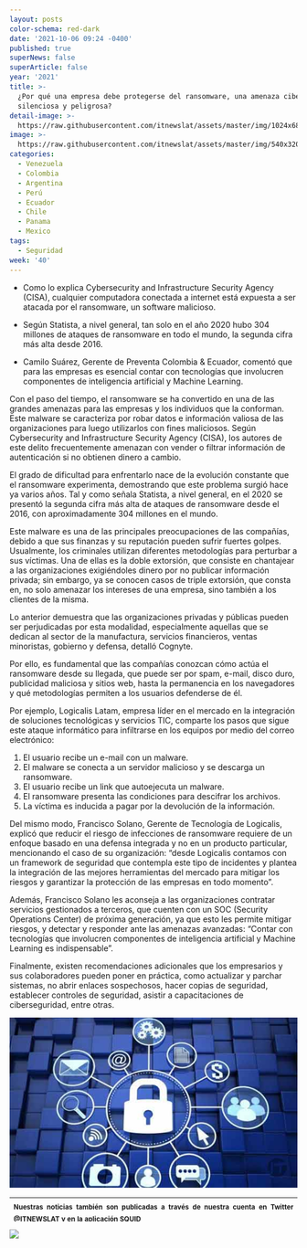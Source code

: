```yaml
---
layout: posts
color-schema: red-dark
date: '2021-10-06 09:24 -0400'
published: true
superNews: false
superArticle: false
year: '2021'
title: >-
  ¿Por qué una empresa debe protegerse del ransomware, una amenaza cibernética
  silenciosa y peligrosa?
detail-image: >-
  https://raw.githubusercontent.com/itnewslat/assets/master/img/1024x680/Seguridad-g.jpg
image: >-
  https://raw.githubusercontent.com/itnewslat/assets/master/img/540x320/Seguridad-p.jpg
categories:
  - Venezuela
  - Colombia
  - Argentina
  - Perú
  - Ecuador
  - Chile
  - Panama
  - Mexico
tags:
  - Seguridad
week: '40'
---
```

- Como lo explica Cybersecurity and Infrastructure Security Agency (CISA), cualquier computadora conectada a internet está expuesta a ser atacada por el ransomware, un software malicioso.

- Según Statista, a nivel general, tan solo en el año 2020 hubo 304 millones de ataques de ransomware en todo el mundo, la segunda cifra más alta desde 2016. 

- Camilo Suárez, Gerente de Preventa Colombia & Ecuador, comentó que para las empresas es esencial contar con tecnologías que involucren componentes de inteligencia artificial y Machine Learning.

Con el paso del tiempo, el ransomware se ha convertido en una de las grandes amenazas para las empresas y los individuos que la conforman. Este malware se caracteriza por robar datos e información valiosa de las organizaciones para luego utilizarlos con fines maliciosos. Según Cybersecurity and Infrastructure Security Agency (CISA), los autores de este delito frecuentemente amenazan con vender o filtrar información de autenticación si no obtienen dinero a cambio. 

El grado de dificultad para enfrentarlo nace de la evolución constante que el ransomware experimenta, demostrando que este problema surgió hace ya varios años. Tal y como señala Statista, a nivel general, en el 2020 se presentó la segunda cifra más alta de ataques de ransomware desde el 2016, con aproximadamente 304 millones en el mundo. 

Este malware es una de las principales preocupaciones de las compañías, debido a que sus finanzas y su reputación pueden sufrir fuertes golpes. Usualmente, los criminales utilizan diferentes metodologías para perturbar a sus víctimas. Una de ellas es la doble extorsión, que consiste en chantajear a las organizaciones exigiéndoles dinero por no publicar información privada; sin embargo, ya se conocen casos de triple extorsión, que consta en, no solo amenazar los intereses de una empresa, sino también a los clientes de la misma.

Lo anterior demuestra que las organizaciones privadas y públicas pueden ser perjudicadas por esta modalidad, especialmente aquellas que se dedican al sector de la manufactura, servicios financieros, ventas minoristas, gobierno y defensa, detalló Cognyte.

Por ello, es fundamental que las compañías conozcan cómo actúa el ransomware desde su llegada, que puede ser por spam, e-mail, disco duro, publicidad maliciosa y sitios web, hasta la permanencia en los navegadores y qué metodologías permiten a los usuarios defenderse de él. 

Por ejemplo, Logicalis Latam, empresa líder en el mercado en la integración de soluciones tecnológicas y servicios TIC, comparte los pasos que sigue este ataque informático para infiltrarse en los equipos por medio del correo electrónico: 

1.	El usuario recibe un e-mail con un malware. 
2.	El malware se conecta a un servidor malicioso y se descarga un ransomware. 
3.	El usuario recibe un link que autoejecuta un malware.
4.	El ransomware presenta las condiciones para descifrar los archivos. 
5.	La víctima es inducida a pagar por la devolución de la información. 
 
Del mismo modo, Francisco Solano, Gerente de Tecnología de Logicalis, explicó que reducir el riesgo de infecciones de ransomware requiere de un enfoque basado en una defensa integrada y no en un producto particular, mencionando el caso de su organización: “desde Logicalis contamos con un framework de seguridad que contempla este tipo de incidentes y plantea la integración de las mejores herramientas del mercado para mitigar los riesgos y garantizar la protección de las empresas en todo momento”. 

Además, Francisco Solano les aconseja a las organizaciones contratar servicios gestionados a terceros, que cuenten con un SOC (Security Operations Center) de próxima generación, ya que esto les permite mitigar riesgos, y detectar y responder ante las amenazas avanzadas: “Contar con tecnologías que involucren componentes de inteligencia artificial y Machine Learning es indispensable”.

Finalmente, existen recomendaciones adicionales que los empresarios y sus colaboradores pueden poner en práctica, como actualizar y parchar sistemas, no abrir enlaces sospechosos, hacer copias de seguridad, establecer controles de seguridad, asistir a capacitaciones de ciberseguridad, entre otras. 

![](https://raw.githubusercontent.com/itnewslat/assets/master/img/540x320/Seguridad-p.jpg)

<table style="height: 42px;" width="569">
<tbody>
<tr>
<td style="text-align: justify;"><sub><strong>Nuestras noticias también son publicadas a través de nuestra cuenta en Twitter <a href="https://twitter.com/itnewslat?lang=es">@ITNEWSLAT</a> y en la aplicación <a href="https://squidapp.co/en/">SQUID</a></strong></sub></td>
</tr>
</tbody>
</table>

<img src="https://tracker.metricool.com/c3po.jpg?hash=56f88a41e39ab42c063cc51676587a04"/>